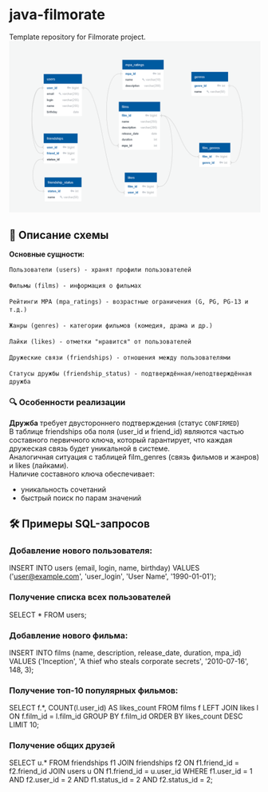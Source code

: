 # java-filmorate
Template repository for Filmorate project.
![schema.png](schema.png)
## 📝 Описание схемы
**Основные сущности:**

    Пользователи (users) - хранят профили пользователей

    Фильмы (films) - информация о фильмах

    Рейтинги MPA (mpa_ratings) - возрастные ограничения (G, PG, PG-13 и т.д.)

    Жанры (genres) - категории фильмов (комедия, драма и др.)

    Лайки (likes) - отметки "нравится" от пользователей

    Дружеские связи (friendships) - отношения между пользователями

    Статусы дружбы (friendship_status) - подтверждённая/неподтверждённая дружба

### 🔍 Особенности реализации
**Дружба** требует двустороннего подтверждения (статус `CONFIRMED`)  
В таблице friendships оба поля (user_id и friend_id) являются частью составного первичного ключа, который гарантирует, что каждая дружеская связь будет уникальной в системе.  
Аналогичная ситуация с таблицей film_genres (связь фильмов и жанров) и likes (лайками).  
Наличие составного ключа обеспечивает:  
- уникальность сочетаний  
- быстрый поиск по парам значений

## 🛠 Примеры SQL-запросов

### Добавление нового пользователя:

INSERT INTO users (email, login, name, birthday)
VALUES ('user@example.com', 'user_login', 'User Name', '1990-01-01');

### Получение списка всех пользователей

SELECT * FROM users;

### Добавление нового фильма:

INSERT INTO films (name, description, release_date, duration, mpa_id)
VALUES ('Inception', 'A thief who steals corporate secrets', '2010-07-16', 148, 3);

### Получение топ-10 популярных фильмов:

SELECT f.*, COUNT(l.user_id) AS likes_count
FROM films f
LEFT JOIN likes l ON f.film_id = l.film_id
GROUP BY f.film_id
ORDER BY likes_count DESC
LIMIT 10;

### Получение общих друзей

SELECT u.*
FROM friendships f1
JOIN friendships f2 ON f1.friend_id = f2.friend_id
JOIN users u ON f1.friend_id = u.user_id
WHERE f1.user_id = 1 AND f2.user_id = 2 AND f1.status_id = 2 AND f2.status_id = 2;